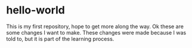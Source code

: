 # hello-world
This is my first repository, hope to get more along the way. 
Ok these are some changes I want to make.
These changes were made because I was told to, but it is part of the learning process.
